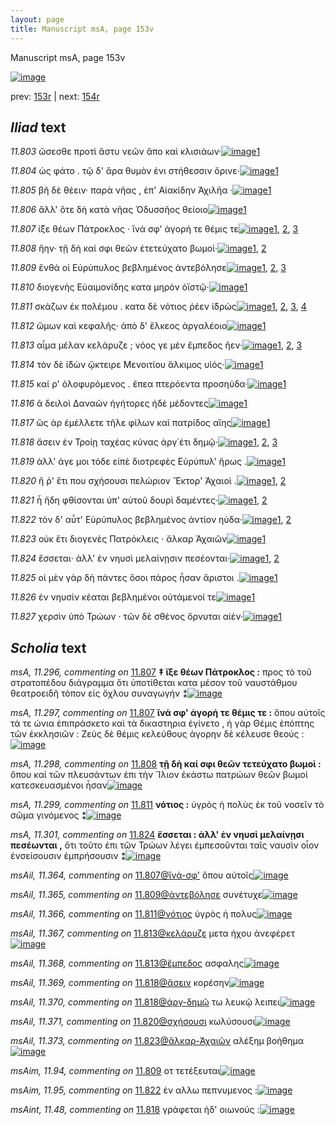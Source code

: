 ```yaml
---
layout: page
title: Manuscript msA, page 153v
---
```


Manuscript msA, page 153v

[![image](http://www.homermultitext.org/iipsrv?OBJ=IIP,1.0&FIF=/project/homer/pyramidal/deepzoom/hmt/vaimg/2017a/VA153VN_0655.tif&WID=100&CVT=JPEG)](http://www.homermultitext.org/ict2/?urn=urn:cite2:hmt:vaimg.2017a:VA153VN_0655)

prev:  [153r](../153r/) | next:  [154r](../154r/)

## *Iliad* text

*11.803* <a id="11.803"/> ὤσεσθε προτὶ ἄστυ νεῶν ἄπο καὶ κλισιάων·[![image](http://www.homermultitext.org/iipsrv?OBJ=IIP,1.0&FIF=/project/homer/pyramidal/deepzoom/hmt/vaimg/2017a/VA153VN_0655.tif&RGN=0.482,0.2318,0.385,0.0218&WID=1000&CVT=JPEG)](http://www.homermultitext.org/ict2/?urn=urn:cite2:hmt:vaimg.2017a:VA153VN_0655@0.482,0.2318,0.385,0.0218)[1](#msA_11.164)

*11.804* <a id="11.804"/> ὡς φάτο . τῷ δ' ἄρα θυμὸν ἐνι στήθεσσιν ὄρινε·[![image](http://www.homermultitext.org/iipsrv?OBJ=IIP,1.0&FIF=/project/homer/pyramidal/deepzoom/hmt/vaimg/2017a/VA153VN_0655.tif&RGN=0.497,0.2506,0.364,0.0218&WID=1000&CVT=JPEG)](http://www.homermultitext.org/ict2/?urn=urn:cite2:hmt:vaimg.2017a:VA153VN_0655@0.497,0.2506,0.364,0.0218)[1](#msA_11.164)

*11.805* <a id="11.805"/> βῆ δὲ θέειν· παρὰ νῆας , ἐπ' Αἰακίδην Ἀχιλῆα ·[![image](http://www.homermultitext.org/iipsrv?OBJ=IIP,1.0&FIF=/project/homer/pyramidal/deepzoom/hmt/vaimg/2017a/VA153VN_0655.tif&RGN=0.499,0.2701,0.403,0.0225&WID=1000&CVT=JPEG)](http://www.homermultitext.org/ict2/?urn=urn:cite2:hmt:vaimg.2017a:VA153VN_0655@0.499,0.2701,0.403,0.0225)[1](#msA_11.164)

*11.806* <a id="11.806"/> ἂλλ' ὅτε δὴ κατὰ νῆας Ὀδυσσῆος θείοιο[![image](http://www.homermultitext.org/iipsrv?OBJ=IIP,1.0&FIF=/project/homer/pyramidal/deepzoom/hmt/vaimg/2017a/VA153VN_0655.tif&RGN=0.502,0.2881,0.324,0.0225&WID=1000&CVT=JPEG)](http://www.homermultitext.org/ict2/?urn=urn:cite2:hmt:vaimg.2017a:VA153VN_0655@0.502,0.2881,0.324,0.0225)[1](#msA_11.164)

*11.807* <a id="11.807"/> ί̈ξε θέων Πάτροκλος · ἵνά σφ' ἀγορή τε θέμις τε[![image](http://www.homermultitext.org/iipsrv?OBJ=IIP,1.0&FIF=/project/homer/pyramidal/deepzoom/hmt/vaimg/2017a/VA153VN_0655.tif&RGN=0.509,0.3098,0.387,0.0218&WID=1000&CVT=JPEG)](http://www.homermultitext.org/ict2/?urn=urn:cite2:hmt:vaimg.2017a:VA153VN_0655@0.509,0.3098,0.387,0.0218)[1](#msA_11.297), [2](#msA_11.296), [3](#msA_11.164)

*11.808* <a id="11.808"/> ἤην· τῇ δὴ καί σφι θεῶν ἐτετεύχατο βωμοὶ·[![image](http://www.homermultitext.org/iipsrv?OBJ=IIP,1.0&FIF=/project/homer/pyramidal/deepzoom/hmt/vaimg/2017a/VA153VN_0655.tif&RGN=0.506,0.3263,0.359,0.024&WID=1000&CVT=JPEG)](http://www.homermultitext.org/ict2/?urn=urn:cite2:hmt:vaimg.2017a:VA153VN_0655@0.506,0.3263,0.359,0.024)[1](#msA_11.298), [2](#msA_11.164)

*11.809* <a id="11.809"/> ἔνθά οἱ Εὐρύπυλος βεβλημένος ἀντεβόλησε[![image](http://www.homermultitext.org/iipsrv?OBJ=IIP,1.0&FIF=/project/homer/pyramidal/deepzoom/hmt/vaimg/2017a/VA153VN_0655.tif&RGN=0.506,0.3421,0.373,0.0278&WID=1000&CVT=JPEG)](http://www.homermultitext.org/ict2/?urn=urn:cite2:hmt:vaimg.2017a:VA153VN_0655@0.506,0.3421,0.373,0.0278)[1](#msAil_11.365), [2](#msAim_11.94), [3](#msA_11.164)

*11.810* <a id="11.810"/> διογενὴς Εὐαιμονίδης κατα μηρὸν ὀϊστῷ·[![image](http://www.homermultitext.org/iipsrv?OBJ=IIP,1.0&FIF=/project/homer/pyramidal/deepzoom/hmt/vaimg/2017a/VA153VN_0655.tif&RGN=0.503,0.3646,0.373,0.0225&WID=1000&CVT=JPEG)](http://www.homermultitext.org/ict2/?urn=urn:cite2:hmt:vaimg.2017a:VA153VN_0655@0.503,0.3646,0.373,0.0225)[1](#msA_11.164)

*11.811* <a id="11.811"/> σκάζων ἐκ πολέμου . κατα δὲ νότιος ῥέεν ἱ̈δρὼς[![image](http://www.homermultitext.org/iipsrv?OBJ=IIP,1.0&FIF=/project/homer/pyramidal/deepzoom/hmt/vaimg/2017a/VA153VN_0655.tif&RGN=0.507,0.3841,0.411,0.024&WID=1000&CVT=JPEG)](http://www.homermultitext.org/ict2/?urn=urn:cite2:hmt:vaimg.2017a:VA153VN_0655@0.507,0.3841,0.411,0.024)[1](#msA_11.300), [2](#msAil_11.366), [3](#msA_11.299), [4](#msA_11.164)

*11.812* <a id="11.812"/> ὤμων καὶ κεφαλῆς· ἀπὸ δ' ἕλκεος ἀργαλέοιο[![image](http://www.homermultitext.org/iipsrv?OBJ=IIP,1.0&FIF=/project/homer/pyramidal/deepzoom/hmt/vaimg/2017a/VA153VN_0655.tif&RGN=0.502,0.4014,0.39,0.024&WID=1000&CVT=JPEG)](http://www.homermultitext.org/ict2/?urn=urn:cite2:hmt:vaimg.2017a:VA153VN_0655@0.502,0.4014,0.39,0.024)[1](#msA_11.164)

*11.813* <a id="11.813"/> αἷμα μέλαν κελάρυζε ; νόος γε μὲν ἔμπεδος ῆεν·[![image](http://www.homermultitext.org/iipsrv?OBJ=IIP,1.0&FIF=/project/homer/pyramidal/deepzoom/hmt/vaimg/2017a/VA153VN_0655.tif&RGN=0.506,0.4209,0.411,0.0233&WID=1000&CVT=JPEG)](http://www.homermultitext.org/ict2/?urn=urn:cite2:hmt:vaimg.2017a:VA153VN_0655@0.506,0.4209,0.411,0.0233)[1](#msAil_11.368), [2](#msAil_11.367), [3](#msA_11.164)

*11.814* <a id="11.814"/> τὸν δὲ ἰ̈δὼν ᾤκτειρε Μενοιτίου ἄλκιμος υἱός·[![image](http://www.homermultitext.org/iipsrv?OBJ=IIP,1.0&FIF=/project/homer/pyramidal/deepzoom/hmt/vaimg/2017a/VA153VN_0655.tif&RGN=0.5,0.4411,0.405,0.0203&WID=1000&CVT=JPEG)](http://www.homermultitext.org/ict2/?urn=urn:cite2:hmt:vaimg.2017a:VA153VN_0655@0.5,0.4411,0.405,0.0203)[1](#msA_11.164)

*11.815* <a id="11.815"/> καί ρ' ὀλοφυρόμενος . ἔπεα πτερόεντα προσηύδα·[![image](http://www.homermultitext.org/iipsrv?OBJ=IIP,1.0&FIF=/project/homer/pyramidal/deepzoom/hmt/vaimg/2017a/VA153VN_0655.tif&RGN=0.501,0.4584,0.406,0.0233&WID=1000&CVT=JPEG)](http://www.homermultitext.org/ict2/?urn=urn:cite2:hmt:vaimg.2017a:VA153VN_0655@0.501,0.4584,0.406,0.0233)[1](#msA_11.164)

*11.816* <a id="11.816"/> ᾶ δειλοὶ Δαναῶν ἡγήτορες ἠδὲ μέδοντες[![image](http://www.homermultitext.org/iipsrv?OBJ=IIP,1.0&FIF=/project/homer/pyramidal/deepzoom/hmt/vaimg/2017a/VA153VN_0655.tif&RGN=0.504,0.4756,0.363,0.0248&WID=1000&CVT=JPEG)](http://www.homermultitext.org/ict2/?urn=urn:cite2:hmt:vaimg.2017a:VA153VN_0655@0.504,0.4756,0.363,0.0248)[1](#msA_11.164)

*11.817* <a id="11.817"/> ὣς ὰρ ἐμέλλετε τῆλε φίλων καὶ πατρίδος αἴης[![image](http://www.homermultitext.org/iipsrv?OBJ=IIP,1.0&FIF=/project/homer/pyramidal/deepzoom/hmt/vaimg/2017a/VA153VN_0655.tif&RGN=0.501,0.4951,0.378,0.0233&WID=1000&CVT=JPEG)](http://www.homermultitext.org/ict2/?urn=urn:cite2:hmt:vaimg.2017a:VA153VN_0655@0.501,0.4951,0.378,0.0233)[1](#msA_11.164)

*11.818* <a id="11.818"/> ἄσειν ἐν Τροίῃ ταχέας κύνας ἀργ΄έτι δημῷ·[![image](http://www.homermultitext.org/iipsrv?OBJ=IIP,1.0&FIF=/project/homer/pyramidal/deepzoom/hmt/vaimg/2017a/VA153VN_0655.tif&RGN=0.503,0.5139,0.367,0.024&WID=1000&CVT=JPEG)](http://www.homermultitext.org/ict2/?urn=urn:cite2:hmt:vaimg.2017a:VA153VN_0655@0.503,0.5139,0.367,0.024)[1](#msAil_11.369), [2](#msAint_11.48), [3](#msA_11.164)

*11.819* <a id="11.819"/> ἀλλ' άγε μοι τόδε εἰπὲ διοτρεφὲς Εὐρύπυλ' ἥρως .[![image](http://www.homermultitext.org/iipsrv?OBJ=IIP,1.0&FIF=/project/homer/pyramidal/deepzoom/hmt/vaimg/2017a/VA153VN_0655.tif&RGN=0.498,0.5319,0.389,0.0255&WID=1000&CVT=JPEG)](http://www.homermultitext.org/ict2/?urn=urn:cite2:hmt:vaimg.2017a:VA153VN_0655@0.498,0.5319,0.389,0.0255)[1](#msA_11.164)

*11.820* <a id="11.820"/> ἤ ῥ' ἔτι που σχήσουσι πελώριον Ἕκτορ' Ἀχαιοὶ .[![image](http://www.homermultitext.org/iipsrv?OBJ=IIP,1.0&FIF=/project/homer/pyramidal/deepzoom/hmt/vaimg/2017a/VA153VN_0655.tif&RGN=0.498,0.5514,0.363,0.0248&WID=1000&CVT=JPEG)](http://www.homermultitext.org/ict2/?urn=urn:cite2:hmt:vaimg.2017a:VA153VN_0655@0.498,0.5514,0.363,0.0248)[1](#msAil_11.371), [2](#msA_11.164)

*11.821* <a id="11.821"/> ἦ ἤδη φθίσονται ὑπ' αὐτοῦ δουρὶ δαμέντες·[![image](http://www.homermultitext.org/iipsrv?OBJ=IIP,1.0&FIF=/project/homer/pyramidal/deepzoom/hmt/vaimg/2017a/VA153VN_0655.tif&RGN=0.502,0.5701,0.372,0.021&WID=1000&CVT=JPEG)](http://www.homermultitext.org/ict2/?urn=urn:cite2:hmt:vaimg.2017a:VA153VN_0655@0.502,0.5701,0.372,0.021)[1](#msAil_11.372), [2](#msA_11.164)

*11.822* <a id="11.822"/> τὸν δ' αὖτ' Εὐρύπυλος βεβλημένος ἀντίον ηύδα·[![image](http://www.homermultitext.org/iipsrv?OBJ=IIP,1.0&FIF=/project/homer/pyramidal/deepzoom/hmt/vaimg/2017a/VA153VN_0655.tif&RGN=0.497,0.5889,0.409,0.0255&WID=1000&CVT=JPEG)](http://www.homermultitext.org/ict2/?urn=urn:cite2:hmt:vaimg.2017a:VA153VN_0655@0.497,0.5889,0.409,0.0255)[1](#msAim_11.95), [2](#msA_11.164)

*11.823* <a id="11.823"/> οὐκ ἔτι διογενὲς Πατρόκλεις · ἄλκαρ Ἀχαιῶν[![image](http://www.homermultitext.org/iipsrv?OBJ=IIP,1.0&FIF=/project/homer/pyramidal/deepzoom/hmt/vaimg/2017a/VA153VN_0655.tif&RGN=0.5,0.6077,0.376,0.0255&WID=1000&CVT=JPEG)](http://www.homermultitext.org/ict2/?urn=urn:cite2:hmt:vaimg.2017a:VA153VN_0655@0.5,0.6077,0.376,0.0255)[1](#msA_11.164)

*11.824* <a id="11.824"/> ἔσσεται· ἀλλ' ἐν νηυσὶ μελαίνῃσιν πεσέονται·[![image](http://www.homermultitext.org/iipsrv?OBJ=IIP,1.0&FIF=/project/homer/pyramidal/deepzoom/hmt/vaimg/2017a/VA153VN_0655.tif&RGN=0.499,0.6287,0.37,0.0203&WID=1000&CVT=JPEG)](http://www.homermultitext.org/ict2/?urn=urn:cite2:hmt:vaimg.2017a:VA153VN_0655@0.499,0.6287,0.37,0.0203)[1](#msA_11.301), [2](#msA_11.164)

*11.825* <a id="11.825"/> οἱ μὲν γὰρ δὴ πάντες ὅσοι πάρος ἦσαν ἄριστοι .[![image](http://www.homermultitext.org/iipsrv?OBJ=IIP,1.0&FIF=/project/homer/pyramidal/deepzoom/hmt/vaimg/2017a/VA153VN_0655.tif&RGN=0.503,0.6437,0.382,0.0248&WID=1000&CVT=JPEG)](http://www.homermultitext.org/ict2/?urn=urn:cite2:hmt:vaimg.2017a:VA153VN_0655@0.503,0.6437,0.382,0.0248)[1](#msA_11.164)

*11.826* <a id="11.826"/> ἐν νηυσὶν κέαται βεβλημένοι οὐτάμενοί τε[![image](http://www.homermultitext.org/iipsrv?OBJ=IIP,1.0&FIF=/project/homer/pyramidal/deepzoom/hmt/vaimg/2017a/VA153VN_0655.tif&RGN=0.505,0.6632,0.366,0.0218&WID=1000&CVT=JPEG)](http://www.homermultitext.org/ict2/?urn=urn:cite2:hmt:vaimg.2017a:VA153VN_0655@0.505,0.6632,0.366,0.0218)[1](#msA_11.164)

*11.827* <a id="11.827"/> χερσὶν ὑπὸ Τρώων · τῶν δὲ σθένος ὄρνυται αἰέν·[![image](http://www.homermultitext.org/iipsrv?OBJ=IIP,1.0&FIF=/project/homer/pyramidal/deepzoom/hmt/vaimg/2017a/VA153VN_0655.tif&RGN=0.501,0.6782,0.412,0.0315&WID=1000&CVT=JPEG)](http://www.homermultitext.org/ict2/?urn=urn:cite2:hmt:vaimg.2017a:VA153VN_0655@0.501,0.6782,0.412,0.0315)[1](#msA_11.164)

## *Scholia* text

*msA, 11.296, commenting on* [11.807](#11.807)  <a id="msA_11.296"/> **‡ ἴξε θέων Πάτροκλος :** προς τὸ τοῦ στρατοπέδου διάγραμμα ὅτι ὑποτίθεται κατα μέσον τοῦ ναυστάθμου θεατροειδῆ τόπον εἰς ὄχλου συναγωγήν ⁑[![image](http://www.homermultitext.org/iipsrv?OBJ=IIP,1.0&FIF=/project/homer/pyramidal/deepzoom/hmt/vaimg/2017a/VA153VN_0655.tif&RGN=0.228,0.3008,0.228,0.0555&WID=1000&CVT=JPEG)](http://www.homermultitext.org/ict2/?urn=urn:cite2:hmt:vaimg.2017a:VA153VN_0655@0.228,0.3008,0.228,0.0555)

*msA, 11.297, commenting on* [11.807](#11.807)  <a id="msA_11.297"/> **ἵνά σφ' ἀγορή τε θέμις τε :** ὅπου αὐτοῖς τά τε ώνια ἐπιπράσκετο καὶ τὰ δικαστηρια ἐγίνετο , ἡ γὰρ Θέμις ἐπόπτης τῶν ἐκκλησιῶν : Ζεὺς δὲ θέμις κελεύθους ἀγορην δὲ κέλευσε θεούς :[![image](http://www.homermultitext.org/iipsrv?OBJ=IIP,1.0&FIF=/project/homer/pyramidal/deepzoom/hmt/vaimg/2017a/VA153VN_0655.tif&RGN=0.235,0.3451,0.215,0.0705&WID=1000&CVT=JPEG)](http://www.homermultitext.org/ict2/?urn=urn:cite2:hmt:vaimg.2017a:VA153VN_0655@0.235,0.3451,0.215,0.0705)

*msA, 11.298, commenting on* [11.808](#11.808)  <a id="msA_11.298"/> **τῇ δὴ καί σφι θεῶν τετεύχατο βωμοὶ :** ὅπου καὶ τῶν πλευσάντων ἐπι τὴν Ἴλιον ἑκάστω πατρώων θεῶν βωμοὶ κατεσκευασμένοι ἦσαν[![image](http://www.homermultitext.org/iipsrv?OBJ=IIP,1.0&FIF=/project/homer/pyramidal/deepzoom/hmt/vaimg/2017a/VA153VN_0655.tif&RGN=0.226,0.4029,0.242,0.0563&WID=1000&CVT=JPEG)](http://www.homermultitext.org/ict2/?urn=urn:cite2:hmt:vaimg.2017a:VA153VN_0655@0.226,0.4029,0.242,0.0563)

*msA, 11.299, commenting on* [11.811](#11.811)  <a id="msA_11.299"/> **νότιος :** ὑγρὸς ἠ πολὺς ἐκ τοῦ νοσεῖν τὸ σῶμα γινόμενος ⁑[![image](http://www.homermultitext.org/iipsrv?OBJ=IIP,1.0&FIF=/project/homer/pyramidal/deepzoom/hmt/vaimg/2017a/VA153VN_0655.tif&RGN=0.228,0.4516,0.229,0.0293&WID=1000&CVT=JPEG)](http://www.homermultitext.org/ict2/?urn=urn:cite2:hmt:vaimg.2017a:VA153VN_0655@0.228,0.4516,0.229,0.0293)

*msA, 11.301, commenting on* [11.824](#11.824)  <a id="msA_11.301"/> **ἔσσεται : ἀλλ' ἐν νηυσὶ μελαίνῃσι πεσέωνται ,** ὅτι τοῦτο ἐπι τῶν Τρώων λέγει ἐμπεσοῦνται ταῖς ναυσὶν οἶον ἐνσείσουσιν ἐμπρήσουσιν ⁑[![image](http://www.homermultitext.org/iipsrv?OBJ=IIP,1.0&FIF=/project/homer/pyramidal/deepzoom/hmt/vaimg/2017a/VA153VN_0655.tif&RGN=0.238,0.6309,0.221,0.054&WID=1000&CVT=JPEG)](http://www.homermultitext.org/ict2/?urn=urn:cite2:hmt:vaimg.2017a:VA153VN_0655@0.238,0.6309,0.221,0.054)

*msAil, 11.364, commenting on* [11.807@ἵνά-σφ'](#11.807@ἵνά-σφ')  <a id="msAil_11.364"/> ὅπου αὐτοῖς[![image](http://www.homermultitext.org/iipsrv?OBJ=IIP,1.0&FIF=/project/homer/pyramidal/deepzoom/hmt/vaimg/2017a/VA153VN_0655.tif&RGN=0.7257,0.3005,0.0531,0.015&WID=1000&CVT=JPEG)](http://www.homermultitext.org/ict2/?urn=urn:cite2:hmt:vaimg.2017a:VA153VN_0655@0.7257,0.3005,0.0531,0.015)

*msAil, 11.365, commenting on* [11.809@ἀντεβόλησε](#11.809@ἀντεβόλησε)  <a id="msAil_11.365"/> συνέτυχε[![image](http://www.homermultitext.org/iipsrv?OBJ=IIP,1.0&FIF=/project/homer/pyramidal/deepzoom/hmt/vaimg/2017a/VA153VN_0655.tif&RGN=0.8018,0.3388,0.0551,0.0143&WID=1000&CVT=JPEG)](http://www.homermultitext.org/ict2/?urn=urn:cite2:hmt:vaimg.2017a:VA153VN_0655@0.8018,0.3388,0.0551,0.0143)

*msAil, 11.366, commenting on* [11.811@νότιος](#11.811@νότιος)  <a id="msAil_11.366"/> ὑγρὸς ἡ πολυς[![image](http://www.homermultitext.org/iipsrv?OBJ=IIP,1.0&FIF=/project/homer/pyramidal/deepzoom/hmt/vaimg/2017a/VA153VN_0655.tif&RGN=0.7808,0.3749,0.0571,0.018&WID=1000&CVT=JPEG)](http://www.homermultitext.org/ict2/?urn=urn:cite2:hmt:vaimg.2017a:VA153VN_0655@0.7808,0.3749,0.0571,0.018)

*msAil, 11.367, commenting on* [11.813@κελάρυζε](#11.813@κελάρυζε)  <a id="msAil_11.367"/> μετα ήχου ἀνεφέρετ[![image](http://www.homermultitext.org/iipsrv?OBJ=IIP,1.0&FIF=/project/homer/pyramidal/deepzoom/hmt/vaimg/2017a/VA153VN_0655.tif&RGN=0.6456,0.414,0.0811,0.0165&WID=1000&CVT=JPEG)](http://www.homermultitext.org/ict2/?urn=urn:cite2:hmt:vaimg.2017a:VA153VN_0655@0.6456,0.414,0.0811,0.0165)

*msAil, 11.368, commenting on* [11.813@ἔμπεδος](#11.813@ἔμπεδος)  <a id="msAil_11.368"/> ασφαλης[![image](http://www.homermultitext.org/iipsrv?OBJ=IIP,1.0&FIF=/project/homer/pyramidal/deepzoom/hmt/vaimg/2017a/VA153VN_0655.tif&RGN=0.8188,0.4177,0.043,0.0135&WID=1000&CVT=JPEG)](http://www.homermultitext.org/ict2/?urn=urn:cite2:hmt:vaimg.2017a:VA153VN_0655@0.8188,0.4177,0.043,0.0135)

*msAil, 11.369, commenting on* [11.818@ἄσειν](#11.818@ἄσειν)  <a id="msAil_11.369"/> κορέσην[![image](http://www.homermultitext.org/iipsrv?OBJ=IIP,1.0&FIF=/project/homer/pyramidal/deepzoom/hmt/vaimg/2017a/VA153VN_0655.tif&RGN=0.5175,0.5094,0.041,0.015&WID=1000&CVT=JPEG)](http://www.homermultitext.org/ict2/?urn=urn:cite2:hmt:vaimg.2017a:VA153VN_0655@0.5175,0.5094,0.041,0.015)

*msAil, 11.370, commenting on* [11.818@ἀργ-δημῷ](#11.818@ἀργ-δημῷ)  <a id="msAil_11.370"/> τω λευκῷ λειπει[![image](http://www.homermultitext.org/iipsrv?OBJ=IIP,1.0&FIF=/project/homer/pyramidal/deepzoom/hmt/vaimg/2017a/VA153VN_0655.tif&RGN=0.7728,0.5079,0.0851,0.015&WID=1000&CVT=JPEG)](http://www.homermultitext.org/ict2/?urn=urn:cite2:hmt:vaimg.2017a:VA153VN_0655@0.7728,0.5079,0.0851,0.015)

*msAil, 11.371, commenting on* [11.820@σχήσουσι](#11.820@σχήσουσι)  <a id="msAil_11.371"/> κωλύσουσι[![image](http://www.homermultitext.org/iipsrv?OBJ=IIP,1.0&FIF=/project/homer/pyramidal/deepzoom/hmt/vaimg/2017a/VA153VN_0655.tif&RGN=0.6076,0.5447,0.0511,0.018&WID=1000&CVT=JPEG)](http://www.homermultitext.org/ict2/?urn=urn:cite2:hmt:vaimg.2017a:VA153VN_0655@0.6076,0.5447,0.0511,0.018)

*msAil, 11.373, commenting on* [11.823@ἄλκαρ-Ἀχαιῶν](#11.823@ἄλκαρ-Ἀχαιῶν)  <a id="msAil_11.373"/> αλέξημ βοήθημα[![image](http://www.homermultitext.org/iipsrv?OBJ=IIP,1.0&FIF=/project/homer/pyramidal/deepzoom/hmt/vaimg/2017a/VA153VN_0655.tif&RGN=0.7678,0.5995,0.0931,0.018&WID=1000&CVT=JPEG)](http://www.homermultitext.org/ict2/?urn=urn:cite2:hmt:vaimg.2017a:VA153VN_0655@0.7678,0.5995,0.0931,0.018)

*msAim, 11.94, commenting on* [11.809](#11.809)  <a id="msAim_11.94"/> οτ τετέξευται[![image](http://www.homermultitext.org/iipsrv?OBJ=IIP,1.0&FIF=/project/homer/pyramidal/deepzoom/hmt/vaimg/2017a/VA153VN_0655.tif&RGN=0.4424,0.3501,0.0571,0.0233&WID=1000&CVT=JPEG)](http://www.homermultitext.org/ict2/?urn=urn:cite2:hmt:vaimg.2017a:VA153VN_0655@0.4424,0.3501,0.0571,0.0233)

*msAim, 11.95, commenting on* [11.822](#11.822)  <a id="msAim_11.95"/> ἐν αλλω πεπνυμενος :[![image](http://www.homermultitext.org/iipsrv?OBJ=IIP,1.0&FIF=/project/homer/pyramidal/deepzoom/hmt/vaimg/2017a/VA153VN_0655.tif&RGN=0.4354,0.592,0.0571,0.0255&WID=1000&CVT=JPEG)](http://www.homermultitext.org/ict2/?urn=urn:cite2:hmt:vaimg.2017a:VA153VN_0655@0.4354,0.592,0.0571,0.0255)

*msAint, 11.48, commenting on* [11.818](#11.818)  <a id="msAint_11.48"/> γράφεται ἡδ' οιωνούς :[![image](http://www.homermultitext.org/iipsrv?OBJ=IIP,1.0&FIF=/project/homer/pyramidal/deepzoom/hmt/vaimg/2017a/VA153VN_0655.tif&RGN=0.8669,0.5109,0.0681,0.0278&WID=1000&CVT=JPEG)](http://www.homermultitext.org/ict2/?urn=urn:cite2:hmt:vaimg.2017a:VA153VN_0655@0.8669,0.5109,0.0681,0.0278)